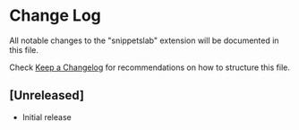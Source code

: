 # Change Log

All notable changes to the "snippetslab" extension will be documented in this file.

Check [Keep a Changelog](http://keepachangelog.com/) for recommendations on how to structure this file.

## [Unreleased]

- Initial release